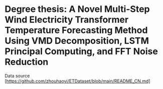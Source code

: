 # Degree thesis: A Novel Multi-Step Wind Electricity Transformer Temperature Forecasting Method Using VMD Decomposition, LSTM Principal Computing, and FFT Noise Reduction

Data source [https://github.com/zhouhaoyi/ETDataset/blob/main/README_CN.md]
